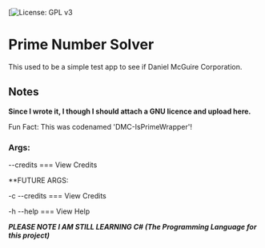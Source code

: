 [![License: GPL v3](https://img.shields.io/badge/License/GPLv3-Blue.svg)
# Prime Number Solver

This used to be a simple test app to see if Daniel McGuire Corporation.
## Notes
**Since I wrote it, I though I should attach a GNU licence and upload here.**

Fun Fact: This was codenamed 'DMC-IsPrimeWrapper'!


### Args:
--credits === View Credits

**FUTURE ARGS:

-c --credits === View Credits

-h --help === View Help

***PLEASE NOTE I AM STILL LEARNING C# (The Programming Language for this project)***
